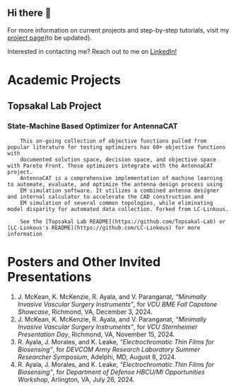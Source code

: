 ## Hi there 👋
<!--
**RE-Ayala/RE-Ayala** is a ✨ _special_ ✨ repository because its `README.md` (this file) appears on your GitHub profile.

Here are some ideas to get you started:

- 🔭 I’m currently working on ...
- 🌱 I’m currently learning ...
- 👯 I’m looking to collaborate on ...
- 🤔 I’m looking for help with ...
- 💬 Ask me about ...
- 📫 How to reach me: ...
- 😄 Pronouns: ...
- ⚡ Fun fact: ...
-->

For more information on current projects and step-by-step tutorials, visit my [project page](https://re-ayala.github.io){to be updated}. 


Interested in contacting me? Reach out to me on [LinkedIn!](https://www.linkedin.com/in/rose-ayala/)

# Academic Projects

## Topsakal Lab Project

 ### State-Machine Based Optimizer for AntennaCAT 
        This on-going collection of objective functions pulled from popular literature for testing optimizers has 60+ objective functions with 
		documented solution space, decision space, and objective space with Pareto Front. These optimizers integrate with the AntennaCAT project. 
		AntennaCAT is a comprehensive implementation of machine learning to automate, evaluate, and optimize the antenna design process using 
		EM simulation software. It utilizes a combined antenna designer and internal calculator to accelerate the CAD construction and 
		EM simulation of several common topologies, while eliminating model disparity for automated data collection. Forked from LC-Linkous.

		See the [Topsakal Lab README](https://github.com/Topsakal-Lab) or [LC-Linkous's README](https://github.com/LC-Linkous) for more information

# Posters and Other Invited Presentations
1. J. McKean, K. McKenzie, R. Ayala, and V. Paranganat, *“Minimally Invasive Vascular Surgery Instruments”*, for *VCU BME Fall Capstone Showcase*, Richmond, VA, December 3, 2024.
2. J. McKean, K. McKenzie, R. Ayala, and V. Paranganat, *“Minimally Invasive Vascular Surgery Instruments”*, for *VCU Sternheimer Presentation Day*, Richmond, VA, November 15, 2024.
3. R. Ayala, J. Morales, and K. Leake, *“Electrochromatic Thin Films for Biosensing”*, for *DEVCOM Army Research Laboratory Summer Researcher Symposium*, Adelphi, MD, August 8, 2024.
4. R. Ayala, J. Morales, and K. Leake, *“Electrochromatic Thin Films for Biosensing”*, for *Department of Defense HBCU/MI Opportunities Workshop*, Arlington, VA, July 26, 2024.